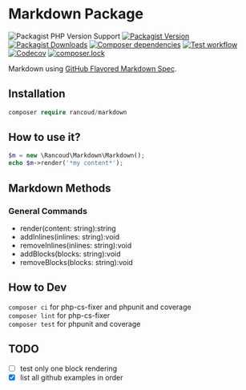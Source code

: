 # Markdown Package

![Packagist PHP Version Support](https://img.shields.io/packagist/php-v/rancoud/markdown)
[![Packagist Version](https://img.shields.io/packagist/v/rancoud/markdown)](https://packagist.org/packages/rancoud/markdown)
[![Packagist Downloads](https://img.shields.io/packagist/dt/rancoud/markdown)](https://packagist.org/packages/rancoud/markdown)
[![Composer dependencies](https://img.shields.io/badge/dependencies-0-brightgreen)](https://github.com/rancoud/markdown/blob/master/composer.json)
[![Test workflow](https://img.shields.io/github/workflow/status/rancoud/markdown/test?label=test&logo=github)](https://github.com/rancoud/markdown/actions?workflow=test)
[![Codecov](https://img.shields.io/codecov/c/github/rancoud/markdown?logo=codecov)](https://codecov.io/gh/rancoud/markdown)
[![composer.lock](https://poser.pugx.org/rancoud/markdown/composerlock)](https://packagist.org/packages/rancoud/markdown)

Markdown using [GitHub Flavored Markdown Spec](https://github.github.com/gfm/#what-is-github-flavored-markdown-).  

## Installation
```php
composer require rancoud/markdown
```

## How to use it?
```php
$m = new \Rancoud\Markdown\Markdown();
echo $m->render('*my content*');
```

## Markdown Methods
### General Commands  
* render(content: string):string
* addInlines(inlines: string):void
* removeInlines(inlines: string):void
* addBlocks(blocks: string):void
* removeBlocks(blocks: string):void

## How to Dev
`composer ci` for php-cs-fixer and phpunit and coverage  
`composer lint` for php-cs-fixer  
`composer test` for phpunit and coverage

## TODO
- [ ] test only one block rendering
- [X] list all github examples in order